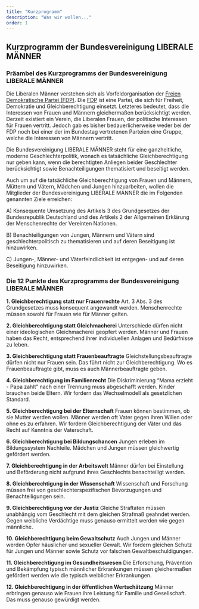 ```yaml
---
title: "Kurzprogramm"
description: "Was wir wollen..."
order: 1
---
```

## Kurzprogramm der Bundesvereinigung LIBERALE MÄNNER

### Präambel des Kurzprogramms der Bundesvereinigung LIBERALE MÄNNER
Die Liberalen Männer verstehen sich als Vorfeldorganisation der [Freien Demokratische Partei (FDP)](https://www.fdp.de).
Die [FDP](https://www.fdp.de) ist eine Partei, die sich für Freiheit, Demokratie und Gleichberechtigung einsetzt. Letzteres bedeutet, dass die Interessen von Frauen und Männern gleichermaßen berücksichtigt werden. Derzeit existiert ein Verein, die Liberalen Frauen, der politische Interessen für Frauen vertritt. Jedoch gab es bisher bedauerlicherweise weder bei der FDP noch bei einer der im Bundestag vertretenen Parteien eine Gruppe, welche die Interessen von Männern vertritt.

Die Bundesvereinigung LIBERALE MÄNNER steht für eine ganzheitliche, moderne Geschlechterpolitik, wonach es tatsächliche Gleichberechtigung nur geben kann, wenn die berechtigten Anliegen beider Geschlechter berücksichtigt sowie Benachteiligungen thematisiert und beseitigt werden.

Auch um auf die tatsächliche Gleichberechtigung von Frauen und Männern, Müttern und Vätern, Mädchen und Jungen hinzuarbeiten, wollen die Mitglieder der Bundesvereinigung LIBERALE MÄNNER die im Folgenden genannten Ziele erreichen:

A) Konsequente Umsetzung des Artikels 3 des Grundgesetzes der Bundesrepublik Deutschland und des Artikels 2 der Allgemeinen Erklärung der Menschenrechte der Vereinten Nationen.

B) Benachteiligungen von Jungen, Männern und Vätern sind geschlechterpolitisch zu thematisieren und auf deren Beseitigung ist hinzuwirken.

C) Jungen-, Männer- und Väterfeindlichkeit ist entgegen- und auf deren Beseitigung hinzuwirken.


### Die 12 Punkte des Kurzprogramms der Bundesvereinigung LIBERALE MÄNNER

**1. Gleichberechtigung statt nur Frauenrechte**
Art. 3 Abs. 3 des Grundgesetzes muss konsequent angewandt werden. Menschenrechte müssen sowohl für Frauen wie für Männer gelten.

**2. Gleichberechtigung statt Gleichmacherei**
Unterschiede dürfen nicht einer ideologischen Gleichmacherei geopfert werden. Männer und Frauen haben das Recht, entsprechend ihrer individuellen Anlagen und Bedürfnisse zu leben.

**3. Gleichberechtigung statt Frauenbeauftragte**
Gleichstellungsbeauftragte dürfen nicht nur Frauen sein. Das führt nicht zur Gleichberechtigung. Wo es Frauenbeauftragte gibt, muss es auch Männerbeauftragte geben.

**4. Gleichberechtigung im Familienrecht**
Die Diskriminierung “Mama erzieht - Papa zahlt” nach einer Trennung muss abgeschafft werden. Kinder brauchen beide Eltern. Wir fordern das Wechselmodell als gesetzlichen Standard.

**5. Gleichberechtigung bei der Elternschaft**
Frauen können bestimmen, ob sie Mutter werden wollen. Männer werden oft Vater gegen ihren Willen oder ohne es zu erfahren. Wir fordern Gleichberechtigung der Väter und das Recht auf Kenntnis der Vaterschaft.

**6. Gleichberechtigung bei Bildungschancen**
Jungen erleben im Bildungssystem Nachteile. Mädchen und Jungen müssen gleichwertig gefördert werden.

**7. Gleichberechtigung in der Arbeitswelt**
Männer dürfen bei Einstellung und Beförderung nicht aufgrund ihres Geschlechts benachteiligt werden.

**8. Gleichberechtigung in der Wissenschaft**
Wissenschaft und Forschung müssen frei von geschlechterspezifischen Bevorzugungen und Benachteiligungen sein.

**9. Gleichberechtigung vor der Justiz**
Gleiche Straftaten müssen unabhängig vom Geschlecht mit dem gleichen Strafmaß geahndet werden. Gegen weibliche Verdächtige muss genauso ermittelt werden wie gegen männliche.

**10. Gleichberechtigung beim Gewaltschutz**
Auch Jungen und Männer werden Opfer häuslicher und sexueller Gewalt. Wir fordern gleichen Schutz für Jungen und Männer sowie Schutz vor falschen Gewaltbeschuldigungen.

**11. Gleichberechtigung im Gesundheitswesen**
Die Erforschung, Prävention und Bekämpfung typisch männlicher Erkrankungen müssen gleichermaßen gefördert werden wie die typisch weiblicher Erkrankungen.

**12. Gleichberechtigung in der öffentlichen Wertschätzung**
Männer erbringen genauso wie Frauen ihre Leistung für Familie und Gesellschaft. Das muss genauso gewürdigt werden.


